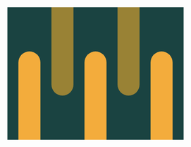 <div class="base">
  <div class="stick lght"></div>  
  <div class="stick drk"></div>  
  <div class="stick lght"></div>
  <div class="stick drk "></div>  
  <div class="stick lght"></div>  
</div>
<style>
  .base {
    width: 400px;
    height: 300px;
    display:flex;
    justify-content:space-evenly;
    transform: translate(-8px, -8px);
    background: #1A4341;
  }
  .stick {
    width:50px;
    height:200px;
    background:#FE5F55;
    border-radius: 0px 0px 25px 25px;
  }
  .drk {
    background: #998235;
  }
  .lght {
    background:#F3AC3C;
    align-self: flex-end;
    transform: scale(-1)
  }  
</style>